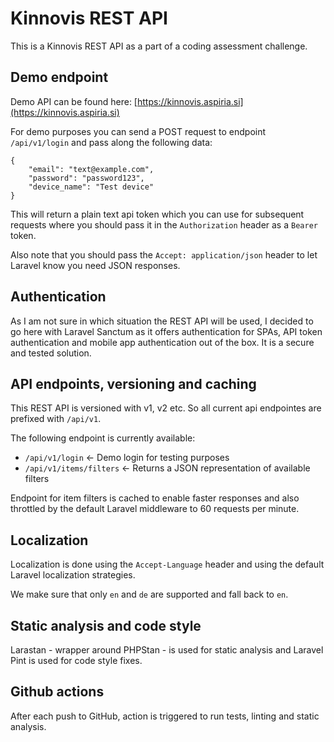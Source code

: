 # Kinnovis REST API

This is a Kinnovis REST API as a part of a coding assessment challenge.

## Demo endpoint

Demo API can be found here: [https://kinnovis.aspiria.si](https://kinnovis.aspiria.si)

For demo purposes you can send a POST request to endpoint `/api/v1/login` and pass along the following data:

```
{
	"email": "text@example.com",
	"password": "password123",
	"device_name": "Test device"
}
```

This will return a plain text api token which you can use for subsequent requests where you should pass it in the `Authorization` header as a `Bearer` token.

Also note that you should pass the `Accept: application/json` header to let Laravel know you need JSON responses.

## Authentication

As I am not sure in which situation the REST API will be used, I decided to go here with Laravel Sanctum as it offers authentication for SPAs, API token authentication and mobile app authentication out of the box. It is a secure and tested solution.

## API endpoints, versioning and caching

This REST API is versioned with v1, v2 etc. So all current api endpointes are prefixed with `/api/v1`.

The following endpoint is currently available:

- `/api/v1/login` <- Demo login for testing purposes
- `/api/v1/items/filters` <- Returns a JSON representation of available filters

Endpoint for item filters is cached to enable faster responses and also throttled by the default Laravel middleware to 60 requests per minute.

## Localization

Localization is done using the `Accept-Language` header and using the default Laravel localization strategies. 

We make sure that only `en` and `de` are supported and fall back to `en`. 

## Static analysis and code style

Larastan - wrapper around PHPStan - is used for static analysis and Laravel Pint is used for code style fixes. 

## Github actions

After each push to GitHub, action is triggered to run tests, linting and static analysis.
